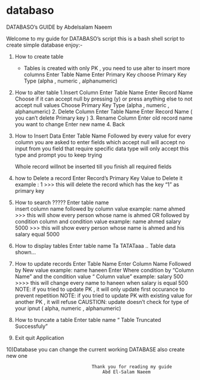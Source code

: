 # databaso


DATABASO’s GUIDE
by
Abdelsalam Naeem


Welcome to my guide for DATABASO’s script
this is a bash shell script to create simple database
enjoy:-


1) How to create table
	* Tables is created with only PK , you need to use alter to insert more columns
	Enter Table Name
	Enter Primary Key
	choose Primary Key Type (alpha , numeric , alphanumeric)

2) How to alter table
	1.Insert Column
        Enter Table Name
        Enter Record Name
        Choose if it can accept null by pressing (y) or press anything else to not accept null values
        Choose Primary Key Type (alpha , numeric , alphanumeric)
    2. Delete Column
        Enter Table Name
        Enter Record Name ( you can’t delete Primary key )
    3. Rename Column
        Enter old record name you want to change
        Enter new name 
    4. Back

3) How to Insert Data
    Enter Table Name
    Followed by every value for every column you are asked to enter 
	fields which accept null will accept no input from you
	field that require specific data type will only accept this type and prompt you to keep trying
	
	Whole record willnot be inserted till you finish all required fields 

4) how to Delete a record
	Enter Record’s Primary Key Value to Delete it 
		example : 1
		>>> this will delete the record which has the key “1” as primary key 

5) How to search ?????
	Enter table name	
  	insert column name followed by column value 
  		example: name ahmed
        >>> this will show every person whose name is ahmed
  	OR followed by condition column and condition value
  		example: name ahmed  salary 5000 
        >>> this will show every person whose name is ahmed and his salary equal 5000

6) How to display tables
	Enter table name
    Ta TATATaaa .. Table data shown…

7) How to update records
	Enter Table Name
	Enter Column Name Followed by New value
		example: name haneen
	Enter Where condition by “Column Name” and the condition value “ Column value”
		example: salary 500
        >>>> this will change every name to haneen when salary is equal 500
	NOTE: if you tried to update PK , it will only update first occurance to prevent repetition
	NOTE: if you tried to update PK with existing value for another PK , it will refuse
	CAUSTION: update doesn’t check for type of your ipnut ( alpha, numeric , alphanumeric)

8) How to truncate a table
	Enter table name
		“ Table Truncated Successfuly”

9) Exit
	quit Application 

10)Database
	you can change the current working DATABASE
	also create new one

			

									Thank you for reading my guide 
										Abd El-Salam Naeem						
